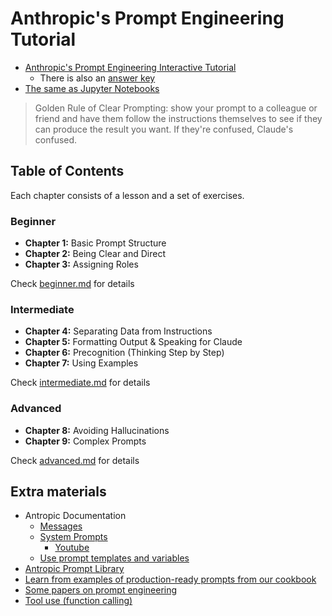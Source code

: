 # Anthropic's Prompt Engineering Tutorial

- [Anthropic's Prompt Engineering Interactive Tutorial](https://docs.google.com/spreadsheets/d/19jzLgRruG9kjUQNKtCg1ZjdD6l6weA6qRXG5zLIAhC8/edit?gid=150872633#gid=150872633)
  - There is also an [answer key](https://docs.google.com/spreadsheets/d/1jIxjzUWG-6xBVIa2ay6yDpLyeuOh_hR_ZB75a47KX_E/edit?usp=sharing)
- [The same as Jupyter Notebooks](https://github.com/anthropics/prompt-eng-interactive-tutorial)

> Golden Rule of Clear Prompting: show your prompt to a colleague or friend and have them follow the instructions themselves to see if they can produce the result you want. If they're confused, Claude's confused.

## Table of Contents

Each chapter consists of a lesson and a set of exercises.

### Beginner
- **Chapter 1:** Basic Prompt Structure
- **Chapter 2:** Being Clear and Direct
- **Chapter 3:** Assigning Roles

Check [beginner.md](beginner.md) for details

### Intermediate 
- **Chapter 4:** Separating Data from Instructions
- **Chapter 5:** Formatting Output & Speaking for Claude
- **Chapter 6:** Precognition (Thinking Step by Step)
- **Chapter 7:** Using Examples

Check [intermediate.md](intermediate.md) for details

### Advanced
- **Chapter 8:** Avoiding Hallucinations
- **Chapter 9:** Complex Prompts

Check [advanced.md](advanced.md) for details

## Extra materials
- Antropic Documentation
  - [Messages](https://docs.anthropic.com/en/api/messages)
  - [System Prompts](https://docs.anthropic.com/en/release-notes/system-prompts)
    - [Youtube](https://www.youtube.com/watch?v=ZQ7gpMVMaKQ)
  - [Use prompt templates and variables](https://docs.anthropic.com/en/docs/build-with-claude/prompt-engineering/prompt-templates-and-variables)
- [Antropic Prompt Library](https://docs.anthropic.com/en/prompt-library/library)
- [Learn from examples of production-ready prompts from our cookbook](https://github.com/anthropics/anthropic-cookbook)
- [Some papers on prompt engineering](https://www.promptingguide.ai/papers)
- [Tool use (function calling)](https://docs.anthropic.com/en/docs/build-with-claude/tool-use)